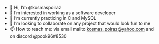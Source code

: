 - 👋 Hi, I’m @kosmaspoiraz
- 👀 I’m interested in working as a software developer
- 🌱 I’m currently practicing in C and MySQL
- 💞️ I’m looking to collaborate on any project that would look fun to me
- 📫 How to reach me: via email mailto:kosmas_poiraz@yahoo.com and on discord @pook96#8530

<!---
kosmaspoiraz/kosmaspoiraz is a ✨ special ✨ repository because its `README.md` (this file) appears on your GitHub profile.
You can click the Preview link to take a look at your changes.
--->
